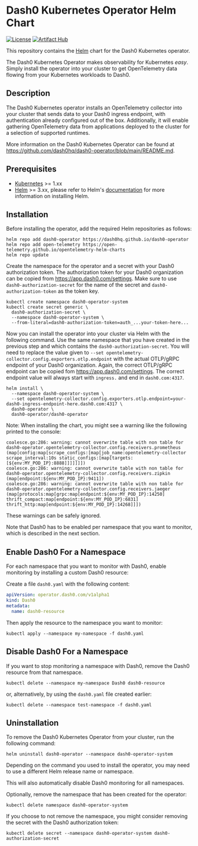 # Dash0 Kubernetes Operator Helm Chart

[![License](https://img.shields.io/badge/License-Apache%202.0-blue.svg)](https://opensource.org/licenses/Apache-2.0)
[![Artifact Hub](https://img.shields.io/endpoint?url=https://artifacthub.io/badge/repository/dash0-operator)](https://artifacthub.io/packages/search?repo=dash0-operator)

This repository contains the [Helm](https://helm.sh/) chart for the Dash0 Kubernetes operator.

The Dash0 Kubernetes Operator makes observability for Kubernetes _easy_.
Simply install the operator into your cluster to get OpenTelemetry data flowing from your Kubernetes workloads to Dash0.

## Description

The Dash0 Kubernetes operator installs an OpenTelemetry collector into your cluster that sends data to your Dash0
ingress endpoint, with authentication already configured out of the box. Additionally, it will enable gathering
OpenTelemetry data from applications deployed to the cluster for a selection of supported runtimes.

More information on the Dash0 Kubernetes Operator can be found at 
https://github.com/dash0hq/dash0-operator/blob/main/README.md.

## Prerequisites

- [Kubernetes](https://kubernetes.io/) >= 1.xx
- [Helm](https://helm.sh) >= 3.xx, please refer to Helm's [documentation](https://helm.sh/docs/) for more information 
  on installing Helm.

## Installation

Before installing the operator, add the required Helm repositories as follows:

```console
helm repo add dash0-operator https://dash0hq.github.io/dash0-operator
helm repo add open-telemetry https://open-telemetry.github.io/opentelemetry-helm-charts
helm repo update
```

Create the namespace for the operator and a secret with your Dash0 authorization token.
The authorization token for your Dash0 organization can be copied from https://app.dash0.com/settings.
Make sure to use `dash0-authorization-secret` for the name of the secret and `dash0-authorization-token` as the token
key.

```console
kubectl create namespace dash0-operator-system
kubectl create secret generic \
  dash0-authorization-secret \
  --namespace dash0-operator-system \
  --from-literal=dash0-authorization-token=auth_...your-token-here...
```

Now you can install the operator into your cluster via Helm with the following command.
Use the same namespace that you have created in the previous step and which contains the `dash0-authorization-secret`. 
You will need to replace the value given to `--set opentelemetry-collector.config.exporters.otlp.endpoint` with the
actual OTLP/gRPC endpoint of your Dash0 organization.
Again, the correct OTLP/gRPC endpoint can be copied fom https://app.dash0.com/settings.
The correct endpoint value will always start with `ingress.` and end in `dash0.com:4317`.

```console
helm install \
  --namespace dash0-operator-system \
  --set opentelemetry-collector.config.exporters.otlp.endpoint=your-dash0-ingress-endpoint-here.dash0.com:4317 \
  dash0-operator \
  dash0-operator/dash0-operator  
```

Note: When installing the chart, you might see a warning like the following printed to the console:
```
coalesce.go:286: warning: cannot overwrite table with non table for dash0-operator.opentelemetry-collector.config.receivers.prometheus (map[config:map[scrape_configs:[map[job_name:opentelemetry-collector scrape_interval:10s static_configs:[map[targets:[${env:MY_POD_IP}:8888]]]]]]])
coalesce.go:286: warning: cannot overwrite table with non table for dash0-operator.opentelemetry-collector.config.receivers.zipkin (map[endpoint:${env:MY_POD_IP}:9411])
coalesce.go:286: warning: cannot overwrite table with non table for dash0-operator.opentelemetry-collector.config.receivers.jaeger (map[protocols:map[grpc:map[endpoint:${env:MY_POD_IP}:14250] thrift_compact:map[endpoint:${env:MY_POD_IP}:6831] thrift_http:map[endpoint:${env:MY_POD_IP}:14268]]])
```

These warnings can be safely ignored.

Note that Dash0 has to be enabled per namespace that you want to monitor, which is described in the next section.

## Enable Dash0 For a Namespace

For each namespace that you want to monitor with Dash0, enable monitoring by installing a custom Dash0 resource:

Create a file `dash0.yaml` with the following content:
```yaml
apiVersion: operator.dash0.com/v1alpha1
kind: Dash0
metadata:
  name: dash0-resource
```

Then apply the resource to the namespace you want to monitor:
```console
kubectl apply --namespace my-namespace -f dash0.yaml
```

## Disable Dash0 For a Namespace

If you want to stop monitoring a namespace with Dash0, remove the Dash0 resource from that namespace.

```console
kubectl delete --namespace my-namespace Dash0 dash0-resource
```

or, alternatively, by using the `dash0.yaml` file created earlier:

```console
kubectl delete --namespace test-namespace -f dash0.yaml
```

## Uninstallation

To remove the Dash0 Kubernetes Operator from your cluster, run the following command:

```
helm uninstall dash0-operator --namespace dash0-operator-system
```

Depending on the command you used to install the operator, you may need to use a different Helm release name or
namespace.

This will also automatically disable Dash0 monitoring for all namespaces.

Optionally, remove the namespace that has been created for the operator:

```
kubectl delete namespace dash0-operator-system
```

If you choose to not remove the namespace, you might consider removing the secret with the Dash0 authorization token:

```console
kubectl delete secret --namespace dash0-operator-system dash0-authorization-secret
```